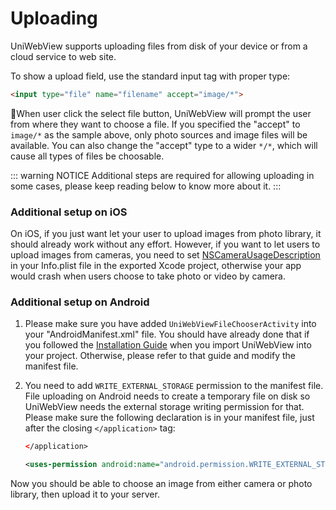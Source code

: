 # Uploading

UniWebView supports uploading files from disk of your device or from a cloud service to web site.

To show a upload field, use the standard input tag with proper type:

```html
<input type="file" name="filename" accept="image/*">
```

When user click the select file button, UniWebView will prompt the user from where they want to choose a file.
If you specified the "accept" to `image/*` as the sample above, only photo sources and image files will be available. 
You can also change the "accept" type to a wider `*/*`, which will cause all types of files be choosable.

::: warning NOTICE
Additional steps are required for allowing uploading in some cases, please keep reading below to know more about it. 
:::

### Additional setup on iOS

On iOS, if you just want let your user to upload images from photo library, it should already work without any effort. However, if you want to let users to upload images from cameras, you need to set [NSCameraUsageDescription](https://developer.apple.com/library/content/documentation/General/Reference/InfoPlistKeyReference/Articles/CocoaKeys.html#//apple_ref/doc/uid/TP40009251-SW24) in your Info.plist file in the exported Xcode project, otherwise your app would crash when users choose to take photo or video by camera.

### Additional setup on Android

1. Please make sure you have added `UniWebViewFileChooserActivity` into your "AndroidManifest.xml" file. You should have already done that if you followed the [Installation Guide](./installation.md) when you import UniWebView into your project. Otherwise, please refer to that guide and modify the manifest file.

2. You need to add `WRITE_EXTERNAL_STORAGE` permission to the manifest file. File uploading on Android needs to create a temporary file on disk so UniWebView needs the external storage writing permission for that. Please make sure the following declaration is in your manifest file, just after the closing `</application>` tag:

    ```xml
    </application>

    <uses-permission android:name="android.permission.WRITE_EXTERNAL_STORAGE" />
    ```

Now you should be able to choose an image from either camera or photo library, then upload it to your server.
